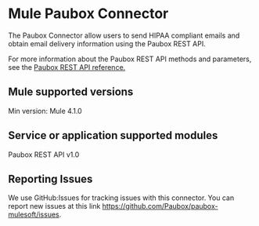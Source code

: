 Mule Paubox Connector
=========================
The Paubox Connector allow users to send HIPAA compliant emails and obtain email delivery information using the Paubox REST API.

For more information about the Paubox REST API methods and parameters, see the [Paubox REST API reference.](https://www.paubox.com/solutions/email-api)

Mule supported versions
----------------------

Min version: Mule 4.1.0

Service or application supported modules
----------------

Paubox REST API v1.0

Reporting Issues
----------------

We use GitHub:Issues for tracking issues with this connector. You can report new issues at this link https://github.com/Paubox/paubox-mulesoft/issues.
